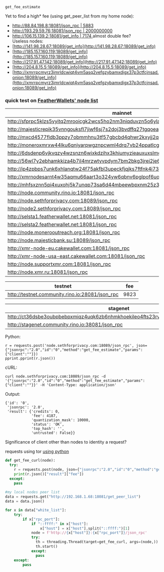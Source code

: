 ```
get_fee_estimate
```

Yet to find a high* fee (using get_peer_list from my home node):
- [http://88.84.198.8:18081/json_rpc | 5883](http://88.84.198.8:18081/get_info)
- [http://193.29.59.76:18081/json_rpc | 2000000000](http://193.29.59.76:18081/get_info) 
- [http://106.15.139.2:18081/get_info | 7174 ](http://106.15.139.2:18081/get_info) almost double fee?    
Useless nodes:
- [http://141.98.28.67:18089/get_info](http://141.98.28.67:18089/get_info)    
- [http://185.157.160.119:18089/get_info](http://185.157.160.119:18089/get_info)   
- [http://217.91.47.142:18089/get_info](http://217.91.47.142:18089/get_info)
- [http://204.8.15.5:18089/get_info](http://204.8.15.5:18089/get_info)
- [http://xmrrpcmyrz3imrldcwiqt4vm5asq2vefgzybamxdigx37p3ctfcjnsad.onion:18089/get_info](http://xmrrpcmyrz3imrldcwiqt4vm5asq2vefgzybamxdigx37p3ctfcjnsad.onion:18089/get_info)

### quick test on [FeatherWallets' node list](https://github.com/feather-wallet/feather/blob/d379262a78af4f846949684e310ed5acf2354025/src/assets/nodes.json#L18) 

mainnet | fee
--- | ---
http://sfprpc5klzs5vyitq2mrooicgk2wcs5ho2nm3niqduvzn5o6ylaslaqd.onion:18089/json_rpc | 4185
http://majesticrepik35vnngouksfl7jiwf6sj7s2doj3bvdffq27tgqoeayd.onion:18089/json_rpc | 4185
http://mxcd4577fldb3ppzy7obmmhnu3tf57gbcbd4qhwr2kxyjj2qi3dnbfqd.onion:18081/json_rpc | 4185
http://moneroxmrxw44lku6qniyarpwgznpcwml4drq7vb24ppatlcg4kmxpqd.onion:18089/json_rpc | 4185
http://6dsdenp6vjkvqzy4wzsnzn6wixkdzihx3khiumyzieauxuxslmcaeiad.onion:18081/json_rpc | 4185
http://56wl7y2ebhamkkiza4b7il4mrzwtyvpdym7bm2bkg3jrei2je646k3qd.onion:18089/json_rpc | 4185
http://ip4zpbps7unk6xhlanqtw24f75akfbl3upeckfjqjks7ftfnk4i73oid.onion:18081/json_rpc | 4185
http://xmrnodesarnt4w35aqmu66aart3o324yw6qbnv6pglpof6uqaydzk5id.onion:18081/json_rpc | 4185
http://mhfsxznn5pi4xuxohj5k7unqp73sa6d44mbeewbpxnm25z3wzfogcfyd.onion:18081/json_rpc | 4185
http://node.community.rino.io:18081/json_rpc | 4185
http://node.sethforprivacy.com:18089/json_rpc | 4185
http://node2.sethforprivacy.com:18089/json_rpc | 4185
http://selsta1.featherwallet.net:18081/json_rpc | 4185
http://selsta2.featherwallet.net:18081/json_rpc | 4185
http://node.monerooutreach.org:18081/json_rpc | 4185
http://node.majesticbank.su:18089/json_rpc | 4185
http://xmr-node-eu.cakewallet.com:18081/json_rpc | 4185
http://xmr-node-usa-east.cakewallet.com:18081/json_rpc | 4185
http://node.supportxmr.com:18081/json_rpc | 4185
http://node.xmr.ru:18081/json_rpc | 4185    

testnet | fee
--- | ---
http://testnet.community.rino.io:28081/json_rpc | 9823    

stagenet | fee
--- | ---
http://ct36dsbe3oubpbebpxmiqz4uqk6zb6nhmkhoekileo4fts23rvuse2qd.onion:38081/json_rpc | 30439
http://stagenet.community.rino.io:38081/json_rpc | 30439

Python:
```
r = requests.post('node.sethforprivacy.com:18089/json_rpc', json={"jsonrpc":"2.0","id":"0","method":"get_fee_estimate","params":{"client":""}})
pprint.pprint(r.json())
```

cURL:
```
curl node.sethforprivacy.com:18089/json_rpc -d '{"jsonrpc":"2.0","id":"0","method":"get_fee_estimate","params":{"client":""}}' -H 'Content-Type: application/json'
```

Output:
```
{'id': '0',
 'jsonrpc': '2.0',
 'result': {'credits': 0,
            'fee': 4187,
            'quantization_mask': 10000,
            'status': 'OK',
            'top_hash': '',
            'untrusted': False}}
```

Significance of client other than nodes to identity a request?


requests using tor [using python](https://stackoverflow.com/questions/30286293/make-requests-using-python-over-tor)



```python
def get_fee_curl(node):
  try:
    r = requests.post(node, json={"jsonrpc":"2.0","id":"0","method":"get_fee_estimate","params":{"client":""}}, timeout=5)
    print(r.json()["result"]["fee"])
  except:
    pass
   
#my local nodes peer list
data = requests.get("http://192.168.1.68:18081/get_peer_list")
data = data.json()

for x in data["white_list"]:
    try:
        if x["rpc_port"]:
            if "::ffff:" in x["host"]:
                x["host"] = x["host"].split("::ffff:")[1]
            node = f'http://{x["host"]}:{x["rpc_port"]}/json_rpc'
            try:
              th = threading.Thread(target=get_fee_curl, args=(node,))
              th.start()
            except:
              pass
    except:
        pass
```

